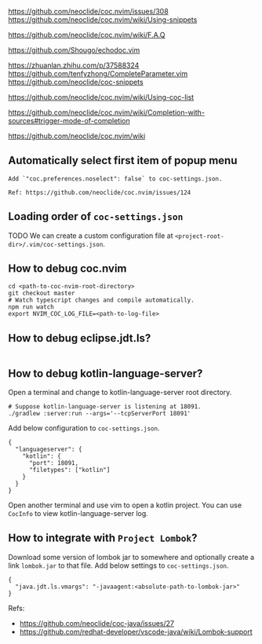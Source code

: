 https://github.com/neoclide/coc.nvim/issues/308
https://github.com/neoclide/coc.nvim/wiki/Using-snippets

https://github.com/neoclide/coc.nvim/wiki/F.A.Q

https://github.com/Shougo/echodoc.vim

https://zhuanlan.zhihu.com/p/37588324
https://github.com/tenfyzhong/CompleteParameter.vim
https://github.com/neoclide/coc-snippets

https://github.com/neoclide/coc.nvim/wiki/Using-coc-list

https://github.com/neoclide/coc.nvim/wiki/Completion-with-sources#trigger-mode-of-completion

https://github.com/neoclide/coc.nvim/wiki

## Automatically select first item of popup menu

```
Add `"coc.preferences.noselect": false` to coc-settings.json.

Ref: https://github.com/neoclide/coc.nvim/issues/124
```

## Loading order of `coc-settings.json`

TODO
We can create a custom configuration file at `<project-root-dir>/.vim/coc-settings.json`.

## How to debug coc.nvim

```
cd <path-to-coc-nvim-root-directory>
git checkout master
# Watch typescript changes and compile automatically.
npm run watch
export NVIM_COC_LOG_FILE=<path-to-log-file>
```

## How to debug eclipse.jdt.ls?

```

```

## How to debug kotlin-language-server?

Open a terminal and change to kotlin-language-server root directory.

```
# Suppose kotlin-language-server is listening at 18091.
./gradlew :server:run --args='--tcpServerPort 18091'
```

Add below configuration to `coc-settings.json`.

```
{
  "languageserver": {
    "kotlin": {
      "port": 18091,
      "filetypes": ["kotlin"]
    }
  }
}
```

Open another terminal and use vim to open a kotlin project. You can
use `CocInfo` to view kotlin-language-server log.

## How to integrate with `Project Lombok`?

Download some version of lombok jar to somewhere and optionally create a link `lombok.jar`
to that file. Add below settings to `coc-settings.json`.

```
{
  "java.jdt.ls.vmargs": "-javaagent:<absolute-path-to-lombok-jar>"
}
```

Refs:

* https://github.com/neoclide/coc-java/issues/27
* https://github.com/redhat-developer/vscode-java/wiki/Lombok-support
